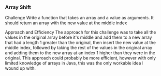 ### Array Shift
Challenge
Write a function that takes an array and a value as arguments. It should return an array with the new value at the middle index

Approach and Efficiency
The approach for this challenge was to take all the values in the original array before it's middle and add them to a new array 
that had a length 1 greater than the original, then insert the new value at the middle index, followed by taking the rest of the
values in the original array and adding them to the new array at an index 1 higher than they were in the original. This approach
could probably be more efficient, however with only limited knowledge of arrays in Java, this was the only workable idea I wound up with.
